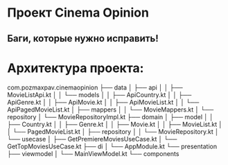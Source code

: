 # Проект Cinema Opinion
## Баги, которые нужно исправить!

# Архитектура проекта:
com.pozmaxpav.cinemaopinion
├── data
│   ├── api
│   │   ├── MovieListApi.kt
│   │   └── models
│   │       ├── ApiCountry.kt
│   │       ├── ApiGenre.kt
│   │       ├── ApiMovie.kt
│   │       ├── ApiMovieList.kt
│   │       └── ApiPagedMovieList.kt
│   ├── mappers
│   │   └── MovieMappers.kt
│   └── repository
│       └── MovieRepositoryImpl.kt
├── domain
│   ├── model
│   │   ├── Country.kt
│   │   ├── Genre.kt
│   │   ├── Movie.kt
│   │   ├── MovieList.kt
│   │   └── PagedMovieList.kt
│   ├── repository
│   │   └── MovieRepository.kt
│   └── usecase
│       ├── GetPremiereMoviesUseCase.kt
│       └── GetTopMoviesUseCase.kt
├── di
│   └── AppModule.kt
└── presentation
├── viewmodel
│   └── MainViewModel.kt
└── components

